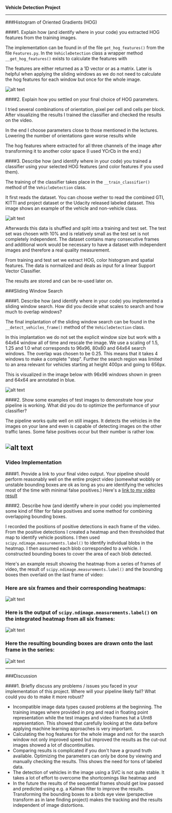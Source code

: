 **Vehicle Detection Project**

[//]: # (Image References)
[image1]: ./results/overview_training_images.png
[image2]: ./results/overview_features.png
[image3]: ./results/sliding_windows.png
[image4]: ./results/overview_still_images.png
[image5]: ./results/overview_video_frames.png
[image6]: ./results/labels_map.png
[image7]: ./results/output_bboxes.jpg
[video1]: ./results/project_video.mp4

---

###Histogram of Oriented Gradients (HOG)

####1. Explain how (and identify where in your code) you extracted HOG features from the training images.

The implementation can be found in of the file `get_hog_features()` from the file `Features.py`.
In the `VehicleDetection` class a wrapper method `__get_hog_features()` exists to calculate the features with

The features are either returned as a 1D vector or as a matrix.
Later is helpful when applying the sliding windows as we do not need to calculate the hog features for each window but once for the whole image.

![alt text][image2]

####2. Explain how you settled on your final choice of HOG parameters.

I tried several combinations of orientation, pixel per cell and cells per block.
After visualizing the results I trained the classifier and checked the results on the video.

In the end I choose parameters close to those mentioned in the lectures.
Lowering the number of orientations gave worse results while

The hog features where extracted for all three channels of the image after transforming it to another color space (I used YCrCb in the end.)

####3. Describe how (and identify where in your code) you trained a classifier using your selected HOG features (and color features if you used them).

The training of the classifier takes place in the `__train_classifier()` method of the
`VehicleDetection` class.

It first reads the dataset. You can choose wether to read the combined GTI, KITTI and project dataset or the Udacity released labeled dataset.
This image shows an example of the vehicle and non-vehicle class.

![alt text][image1]

Afterwards this data is shuffled and split into a training and test set.
The test set was chosen with 10% and is relatively small as the test set is not completely independent.
The dataset contains many consecutive frames and additional work would be necessary to
have a dataset with independent images and therefore a real quality measurement.

From training and test set we extract HOG, color histogram and spatial features.
The data is normalized and deals as input for a linear Support Vector Classifier.

The results are stored and can be re-used later on.

###Sliding Window Search

####1. Describe how (and identify where in your code) you implemented a sliding window search.  How did you decide what scales to search and how much to overlap windows?

The final implantation of the sliding window search can be found in the `__detect_vehicles_frame()` method of the `VehicleDetection` class.

In this implantation we do not set the explicit window size but work with a 64x64 window all of time and rescale the image. We use a scaling of 1.5, 1.25 and 1.0 what corresponds to 96x96, 80x80 and 64x64 search windows.
The overlap was chosen to be 0.25. This means that it takes 4 windows to make a complete "step".
Further the search region was limited to an area relevant for vehicles starting at height 400px and going to 656px.

This is visualized in the image below with 96x96 windows shown in green and 64x64 are annotated in blue.

![alt text][image3]

####2. Show some examples of test images to demonstrate how your pipeline is working.  What did you do to optimize the performance of your classifier?

The pipeline works quite well on still images.
It detects the vehicles in the images on your lane and even is capable of detecting images on the other traffic lanes.
Some false positives occur but their number is rather low.

![alt text][image4]
---

### Video Implementation

####1. Provide a link to your final video output.  Your pipeline should perform reasonably well on the entire project video (somewhat wobbly or unstable bounding boxes are ok as long as you are identifying the vehicles most of the time with minimal false positives.)
Here's a [link to my video result](./results/project_video.mp4)


####2. Describe how (and identify where in your code) you implemented some kind of filter for false positives and some method for combining overlapping bounding boxes.

I recorded the positions of positive detections in each frame of the video.  From the positive detections I created a heatmap and then thresholded that map to identify vehicle positions.  I then used `scipy.ndimage.measurements.label()` to identify individual blobs in the heatmap.  I then assumed each blob corresponded to a vehicle.  I constructed bounding boxes to cover the area of each blob detected.

Here's an example result showing the heatmap from a series of frames of video, the result of `scipy.ndimage.measurements.label()` and the bounding boxes then overlaid on the last frame of video:

### Here are six frames and their corresponding heatmaps:

![alt text][image5]

### Here is the output of `scipy.ndimage.measurements.label()` on the integrated heatmap from all six frames:
![alt text][image6]

### Here the resulting bounding boxes are drawn onto the last frame in the series:
![alt text][image7]

---

###Discussion

####1. Briefly discuss any problems / issues you faced in your implementation of this project.  Where will your pipeline likely fail?  What could you do to make it more robust?

- Incompatible image data types caused problems at the beginning.
The training images where provided in png and read in floating point representation while the
test images and video frames hat a UInt8 representation. This showed that carefully looking
at the data before applying machine learning approaches is very important.
- Calculating the hog features for the whole image and not for the search window not only improved
speed but improved the results as the cut-out images showed a lot of discontinuities.
- Comparing results is complicated if you don't have a ground truth available. Optimizing the parameters can
only be done by viewing and manually checking the results. This shows the need for tons of labeled data.
- The detection of vehicles in the image using a SVC is not quite stable. It takes a lot of effort to overcome
the shortcomings like heatmap and
- In the future the results of the sequential frames should get low passed and predicted using
e.g. a Kalman filter to improve the results. Transforming the bounding boxes to a birds eye view (perspective transform as in lane finding project) makes the tracking and the results independent of image distortions.
